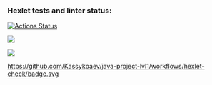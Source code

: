 ### Hexlet tests and linter status:
[![Actions Status](https://github.com/Kassykpaev/java-project-lvl1/workflows/hexlet-check/badge.svg)](https://github.com/Kassykpaev/java-project-lvl1/actions)

<a href="https://codeclimate.com/github/Kassykpaev/java-project-lvl1"><img src="https://api.codeclimate.com/v1/badges/a99a88d28ad37a79dbf6/maintainability" /></a>

<a href="https://codeclimate.com/github/Kassykpaev/java-project-lvl1"><img src="https://api.codeclimate.com/v1/badges/a99a88d28ad37a79dbf6/test_coverage" /></a>

https://github.com/Kassykpaev/java-project-lvl1/workflows/hexlet-check/badge.svg
